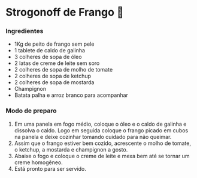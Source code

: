 # Strogonoff de Frango :chicken:

### Ingredientes

- 1Kg de peito de frango sem pele
- 1 tablete de caldo de galinha
- 3 colheres de sopa de óleo
- 2 latas de creme de leite sem soro
- 2 colheres de sopa de molho de tomate
- 2 colheres de sopa de ketchup
- 2 colheres de sopa de mostarda
- Champignon
- Batata palha e arroz branco para acompanhar

### Modo de preparo

1. Em uma panela em fogo médio, coloque o óleo e o caldo de galinha e dissolva o caldo. Logo em seguida coloque o frango picado em cubos na panela e deixe cozinhar tomando cuidado para não queimar.
2. Assim que o frango estiver bem cozido, acrescente o molho de tomate, o ketchup, a mostarda e champignon a gosto.
3. Abaixe o fogo e coloque o creme de leite e mexa bem até se tornar um creme homogêneo.
4. Está pronto para ser servido.
